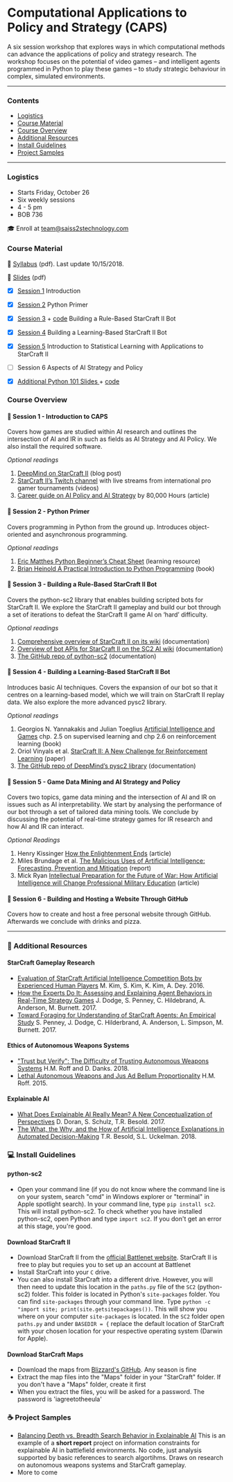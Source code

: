 # Computational Applications to Policy and Strategy (CAPS) 
A six session workshop that explores ways in which computational methods can advance the applications of policy and strategy research. The workshop focuses on the potential of video games – and intelligent agents programmed in Python to play these games – to study strategic behaviour in complex, simulated environments.

***

### Contents
* [Logistics](https://github.com/SAIS-S2S-Technology/Roadmap/blob/master/CAPS/CAPS_course_website.md#logistics)
* [Course Material](https://github.com/SAIS-S2S-Technology/Roadmap/blob/master/CAPS/CAPS_course_website.md#course-material)
* [Course Overview](https://github.com/SAIS-S2S-Technology/Roadmap/blob/master/CAPS/CAPS_course_website.md#course-overview)
* [Additional Resources](https://github.com/SAIS-S2S-Technology/Roadmap/blob/master/CAPS/CAPS_course_website.md#satellite-additional-resources)
* [Install Guidelines](https://github.com/SAIS-S2S-Technology/Roadmap/blob/master/CAPS/CAPS_course_website.md#computer-install-guidelines)
* [Project Samples](https://github.com/SAIS-S2S-Technology/Roadmap/blob/master/CAPS/CAPS_course_website.md#coffee-project-samples)

***

### Logistics

* Starts Friday, October 26
* Six weekly sessions 
* 4 - 5 pm 
* BOB 736

:mortar_board: Enroll at team@saiss2stechnology.com

### Course Material

:page_with_curl: [Syllabus](https://github.com/SAIS-S2S-Technology/Roadmap/blob/master/CAPS/CAPS%20syllabus_10-15-18.pdf) (pdf). Last update 10/15/2018.

:file_folder: [Slides](https://github.com/SAIS-S2S-Technology/Roadmap/tree/master/CAPS/Slides) (pdf)
- [x] [Session 1](https://github.com/SAIS-S2S-Technology/Roadmap/blob/master/CAPS/Slides/CAPS%2001%20Introduction%2009-17.pdf) Introduction
- [x] [Session 2](https://github.com/SAIS-S2S-Technology/Roadmap/blob/master/CAPS/Slides/CAPS%2002%20Python%20Primer_reverse4.pdf) Python Primer
- [x] [Session 3](https://github.com/SAIS-S2S-Technology/Roadmap/blob/master/CAPS/Slides/CAPS%2003%20Building%20a%20Rule-Based%20StarCraft%20II%20Bot.pdf) + [code](https://github.com/SAIS-S2S-Technology/Roadmap/blob/master/CAPS/CapsBot.py) Building a Rule-Based StarCraft II Bot
- [x] [Session 4](https://github.com/SAIS-S2S-Technology/Roadmap/blob/master/CAPS/Slides/CAPS%2004%20Building%20a%20Learning-Based%20StarCraft%20II%20Bot02.pdf) Building a Learning-Based StarCraft II Bot
- [x] [Session 5](https://github.com/SAIS-S2S-Technology/Roadmap/blob/master/CAPS/Slides/CAPS%20Session%205%20-%20Intro%20to%20Statistical%20Learning%20and%20Applications%20to%20SC2.pdf) Introduction to Statistical Learning with Applications to StarCraft II
- [ ] Session 6 Aspects of AI Strategy and Policy

- [x] [Additional Python 101 Slides ](https://github.com/SAIS-S2S-Technology/Roadmap/blob/master/CAPS/Slides/CAPS%2002%20Python%20Primer_10-15.pdf) + [code](https://github.com/SAIS-S2S-Technology/Roadmap/blob/master/CAPS/primer.py)

### Course Overview

#### :blue_book: Session 1 - Introduction to CAPS
Covers how games are studied within AI research and outlines the intersection of AI and IR in such as fields as AI Strategy and AI Policy. We also install the required software.

*Optional readings*

1. [DeepMind on StarCraft II](https://deepmind.com/blog/deepmind-and-blizzard-open-starcraft-ii-ai-research-environment/) (blog post)
2. [StarCraft II’s Twitch channel](https://www.twitch.tv/starcraft) with live streams from international pro gamer tournaments (videos)
3. [Career guide on AI Policy and AI Strategy](https://80000hours.org/articles/ai-policy-guide/) by 80,000 Hours (article) 

#### :blue_book: Session 2 - Python Primer
Covers programming in Python from the ground up. Introduces object-oriented and asynchronous programming.

*Optional readings*

1. [Eric Matthes Python Beginner’s Cheat Sheet](https://github.com/ehmatthes/pcc/releases/download/v1.0.0/beginners_python_cheat_sheet_pcc.pdf) (learning resource) 
2. [Brian Heinold A Practical Introduction to Python Programming](https://www.brianheinold.net/python/A_Practical_Introduction_to_Python_Programming_Heinold.pdf) (book) 

#### :blue_book: Session 3 - Building a Rule-Based StarCraft II Bot
Covers the python-sc2 library that enables building scripted bots for StarCraft II. We explore the StarCraft II gameplay and build our bot through a set of iterations to defeat the StarCraft II game AI on ‘hard’ difficulty.

*Optional readings*

1. [Comprehensive overview of StarCraft II on its wiki](https://liquipedia.net/starcraft2/StarCraft) (documentation) 
2. [Overview of bot APIs for StarCraft II on the SC2 AI wiki](http://wiki.sc2ai.net/Main_Page) (documentation) 
3. [The GitHub repo of python-sc2](https://github.com/Dentosal/python-sc2) (documentation) 

#### :blue_book: Session 4 - Building a Learning-Based StarCraft II Bot
Introduces basic AI techniques. Covers the expansion of our bot so that it centres on a learning-based model, which we will train on StarCraft II replay data. We also explore the more advanced pysc2 library.

*Optional readings*

1. Georgios N. Yannakakis and Julian Toeglius [Artificial Intelligence and Games](http://gameaibook.org/book.pdf) chp. 2.5 on supervised learning and chp 2.6 on reinforcement learning (book) 
2. Oriol Vinyals et al. [StarCraft II: A New Challenge for Reinforcement Learning](https://arxiv.org/pdf/1708.04782.pdf) (paper) 
3. [The GitHub repo of DeepMind’s pysc2 library](https://github.com/deepmind/pysc2) (documentation) 

#### :blue_book: Session 5 - Game Data Mining and AI Strategy and Policy
Covers two topics, game data mining and the intersection of AI and IR on issues such as AI interpretability. We start by analysing the performance of our bot through a set of tailored data mining tools. We conclude by discussing the potential of real-time strategy games for IR research and how AI and IR can interact.

*Optional Readings*

1. Henry Kissinger [How the Enlightenment Ends]( https://www.theatlantic.com/magazine/archive/2018/06/henry-kissinger-ai-could-mean-the-end-of-human-history/559124/) (article)
2. Miles Brundage et al. [The Malicious Uses of Artificial Intelligence: Forecasting, Prevention and Mitigation](https://arxiv.org/ftp/arxiv/papers/1802/1802.07228.pdf) (report) 
3. Mick Ryan [Intellectual Preparation for the Future of War: How Artificial Intelligence will Change Professional Military Education](https://warontherocks.com/2018/07/intellectual-preparation-for-future-war-how-artificial-intelligence-will-change-professional-military-education/) (article) 

#### :blue_book: Session 6 - Building and Hosting a Website Through GitHub
Covers how to create and host a free personal website through GitHub. Afterwards we conclude with drinks and pizza.

***

### :satellite: Additional Resources

#### StarCraft Gameplay Research

* [Evaluation of StarCraft Artificial Intelligence Competition Bots by Experienced Human Players](http://www.cs.cmu.edu/~sjunikim/publications/CHI2016_LBW_Starcraft.pdf) M. Kim, S. Kim, K. Kim, A. Dey. 2016. 
* [How the Experts Do It: Assessing and Explaining Agent Behaviors in Real-Time Strategy Games](https://arxiv.org/pdf/1711.06953.pdf) J. Dodge, S. Penney, C. Hildebrand, A. Anderson, M. Burnett. 2017. 
* [Toward Foraging for Understanding of StarCraft Agents: An Empirical Study](https://arxiv.org/pdf/1711.08019.pdf) S. Penney, J. Dodge, C. Hilderbrand, A. Anderson, L. Simpson, M. Burnett. 2017. 

#### Ethics of Autonomous Weapons Systems

* ["Trust but Verify": The Difficulty of Trusting Autonomous Weapons Systems](https://www.andrew.cmu.edu/user/ddanks/papers/Roff_Danks-AWSandTrust-Final.pdf) H.M. Roff and D. Danks. 2018. 
* [Lethal Autonomous Weapons and Jus Ad Bellum Proportionality](https://scholarlycommons.law.case.edu/cgi/viewcontent.cgi?referer=&httpsredir=1&article=1006&context=jil) H.M. Roff. 2015.

#### Explainable AI

* [What Does Explainable AI Really Mean? A New Conceptualization of Perspectives](https://arxiv.org/pdf/1710.00794.pdf) D. Doran, S. Schulz, T.R. Besold. 2017. 
* [The What, the Why, and the How of Artificial Intelligence Explanations in Automated Decision-Making](https://arxiv.org/pdf/1808.07074.pdf) T.R. Besold, S.L. Uckelman. 2018. 

### :computer: Install Guidelines

#### python-sc2
* Open your command line (if you do not know where the command line is on your system, search "cmd" in Windows explorer or "terminal" in Apple spotlight search). In your command line, type ```pip install sc2```. This will install python-sc2. To check whether you have installed python-sc2, open Python and type ```import sc2```. If you don't get an error at this stage, you're good. 

#### Download StarCraft II
* Download StarCraft II from the [official Battlenet website](https://us.battle.net/account/download/). StarCraft II is free to play but requies you to set up an account at Battlenet
* Install StarCraft into your ```C``` drive. 
* You can also install StarCraft into a different drive. However, you will then need to update this location in the ```paths.py``` file of the ```SC2``` (python-sc2) folder. This folder is located in Python's ```site-packages``` folder. You can find ```site-packages``` through your command line. Type ```python -c "import site; print(site.getsitepackages())```. This will show you where on your computer ```site-packages``` is located.  In the ```SC2``` folder open ```paths.py``` and under ```BASEDIR = {``` replace the default location of StarCraft with your chosen location for your respective operating system (Darwin for Apple). 

#### Download StarCraft Maps
* Download the maps from [Blizzard's GitHub](https://github.com/Blizzard/s2client-proto#map-packs). Any season is fine
* Extract the map files into the "Maps" folder in your "StarCraft" folder. If you don't have a "Maps" folder, create it first 
* When you extract the files, you will be asked for a password. The password is 'iagreetotheeula'

### :coffee: Project Samples

* [Balancing Depth vs. Breadth Search Behavior in Explainable AI](https://github.com/SAIS-S2S-Technology/Roadmap/blob/master/CAPS/Project%20Samples/CAPS_Project_Sample_Short_Report.pdf) This is an example of a **short report** project on information constraints for explainable AI in battlefield environments. No code, just analysis supported by basic references to search algortihms. Draws on research on autonomous weapons systems and StarCraft gameplay. 
* More to come 

